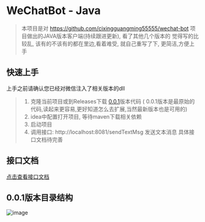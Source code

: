 # WeChatBot - Java

> 本项目是对 https://github.com/cixingguangming55555/wechat-bot 项目做出的JAVA版本客户端(持续跟进更新), 看了其他几个版本的 觉得写的比较乱, 该有的不该有的都在里边,看着难受, 就自己重写了下, 更简洁,方便上手

## 快速上手

上手之前请确认您已经对微信注入了相关版本的dll

> 1. 克隆当前项目或到Releases下载 [0.0.1](https://github.com/UoUoio/WechatBot/releases/tag/0.0.1)版本代码  ( 0.0.1版本是最原始的代码,读起来更容易,更好知道怎么去扩展,当然最新版本也是可用的)
> 2. idea中配置打开项目, 等待maven下载相关依赖
> 3. 启动项目
> 4. 调用接口: http://localhost:8081/sendTextMsg 发送文本消息 具体接口文档待完善

## 接口文档
[点击查看接口文档](https://docs.apipost.cn/view/94356b050fc22d34)


## 0.0.1版本目录结构
![image](https://user-images.githubusercontent.com/63728294/112567194-5ec28680-8e1b-11eb-95cf-8d419a6acf4d.png)